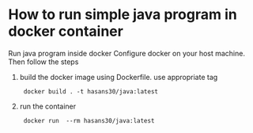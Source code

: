 # How to run simple java program in docker container
Run java program inside docker
Configure docker on your host machine.
Then follow the steps
 1. build the docker image using Dockerfile. use appropriate tag
 
    ```  docker build . -t hasans30/java:latest ```
 2. run the container
 
    ```  docker run  --rm hasans30/java:latest ```

